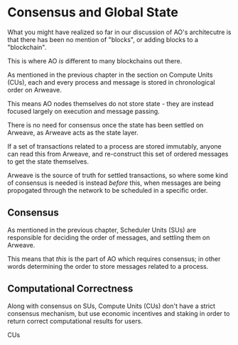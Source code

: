 # Consensus and Global State

What you might have realized so far in our discussion of AO's architecutre is
that there has been no mention of "blocks", or adding blocks to a "blockchain".

This is where AO *is* different to many blockchains out there. 

As mentioned in the previous chapter in the section on Compute Units (CUs), each
and every process and message is stored in chronological order on Arweave.

This means AO nodes themselves do not store state - they are instead focused largely on execution and message passing. 

There is no need for consensus once the state has been settled on Arweave, as
Arweave acts as the state layer. 

If a set of transactions related to a process are stored immutably, anyone can
read this from Arweave, and re-construct this set of ordered messages to get the
state themselves.

Arweave is the source of truth for settled transactions, so where some kind of
consensus is needed is instead *before* this, when messages are being propogated
through the network to be scheduled in a specific order.

## Consensus 

As mentioned in the previous chapter, Scheduler Units (SUs) are responsible for
deciding the order of messages, and settling them on Arweave. 

This means that *this* is the part of AO which requires consensus; in other
words determining the order to store messages related to a process.

## Computational Correctness

Along with consensus on SUs, Compute Units (CUs) don't have a strict consensus
mechanism, but use economic incentives and staking in order to return correct
computational results for users.

CUs
